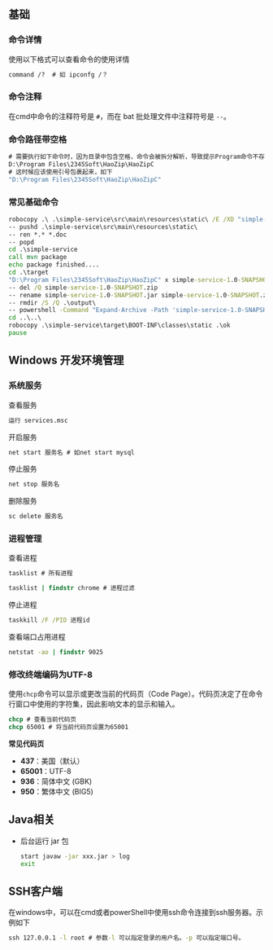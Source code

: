 ## 基础

### 命令详情

使用以下格式可以查看命令的使用详情

```cmd
command /?  # 如 ipconfg /？
```

### 命令注释

在cmd中命令的注释符号是 `#`，而在 bat 批处理文件中注释符号是 `--`。

### 命令路径带空格

```cmd
# 需要执行如下命令时，因为目录中包含空格，命令会被拆分解析，导致提示Program命令不存在
D:\Program Files\2345Soft\HaoZip\HaoZipC
# 这时候应该使用引号包裹起来，如下
"D:\Program Files\2345Soft\HaoZip\HaoZipC"
```

### 常见基础命令

```cmd
robocopy .\ .\simple-service\src\main\resources\static\ /E /XD "simple-service" /XD "ok" /XF "start.bat"
-- pushd .\simple-service\src\main\resources\static\
-- ren *.* *.doc
-- popd
cd .\simple-service
call mvn package
echo package finished....
cd .\target
"D:\Program Files\2345Soft\HaoZip\HaoZipC" x simple-service-1.0-SNAPSHOT.jar -y
-- del /Q simple-service-1.0-SNAPSHOT.zip
-- rename simple-service-1.0-SNAPSHOT.jar simple-service-1.0-SNAPSHOT.zip
-- rmdir /S /Q .\output\
-- powershell -Command "Expand-Archive -Path 'simple-service-1.0-SNAPSHOT.zip' -DestinationPath 'output\' -Force"
cd ..\..\
robocopy .\simple-service\target\BOOT-INF\classes\static .\ok
pause
```



## Windows 开发环境管理

###  系统服务

查看服务

```cmd
运行 services.msc
```

开启服务

```cmd
net start 服务名 # 如net start mysql
```

停止服务

``` cmd
net stop 服务名
```

删除服务

```cmd
sc delete 服务名
```

### 进程管理

查看进程

```cmd
tasklist # 所有进程

tasklist | findstr chrome # 进程过滤
```

停止进程

```cmd
taskkill /F /PID 进程id
```

查看端口占用进程

```cmd
netstat -ao | findstr 9025
```



### 修改终端编码为UTF-8

使用`chcp`命令可以显示或更改当前的代码页（Code Page）。代码页决定了在命令行窗口中使用的字符集，因此影响文本的显示和输入。

```cmd
chcp # 查看当前代码页
chcp 65001 # 将当前代码页设置为65001
```

**常见代码页**

- **437**：美国（默认）
- **65001**：UTF-8
- **936**：简体中文 (GBK)
- **950**：繁体中文 (BIG5)

## Java相关

- 后台运行 jar 包

  ```bash
  start javaw -jar xxx.jar > log
  exit
  ```


## SSH客户端

在windows中，可以在cmd或者powerShell中使用ssh命令连接到ssh服务器。示例如下

```cmd
ssh 127.0.0.1 -l root # 参数-l 可以指定登录的用户名。-p 可以指定端口号。
```





